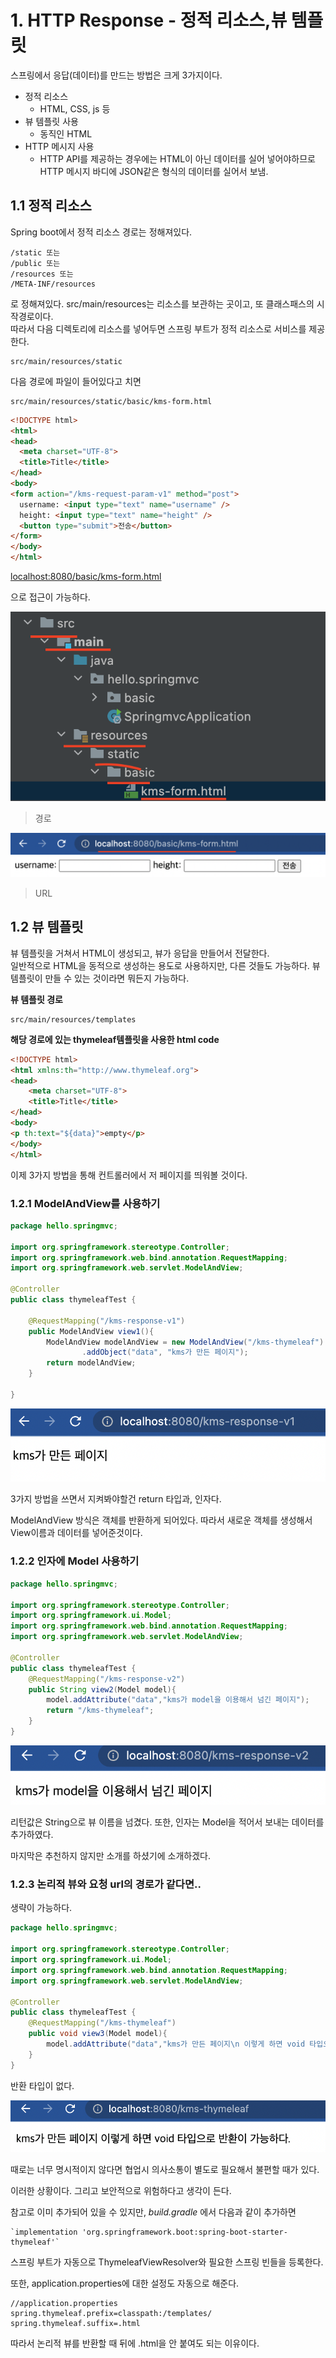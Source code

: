 # 1. HTTP Response - 정적 리소스,뷰 템플릿

스프링에서 응답(데이터)를 만드는 방법은 크게 3가지이다.

- 정적 리소스   
  - HTML, CSS, js 등
- 뷰 템플릿 사용
  - 동직인 HTML
- HTTP 메시지 사용
  - HTTP API를 제공하는 경우에는 HTML이 아닌 데이터를 실어 넣어야하므로 HTTP 메시지 바디에 JSON같은 형식의 데이터를 실어서 보냄.

## 1.1 정적 리소스

Spring boot에서 정적 리소스 경로는 정해져있다.

```text
/static 또는
/public 또는
/resources 또는
/META-INF/resources 
```

로 정해져있다. src/main/resources는 리소스를 보관하는 곳이고, 또 클래스패스의 시작경로이다.  
따라서 다음 디렉토리에 리소스를 넣어두면 스프링 부트가 정적 리소스로 서비스를 제공한다.

```text
src/main/resources/static
```

다음 경로에 파일이 들어있다고 치면

```text
src/main/resources/static/basic/kms-form.html
```

```html
<!DOCTYPE html>
<html>
<head>
  <meta charset="UTF-8">
  <title>Title</title>
</head>
<body>
<form action="/kms-request-param-v1" method="post">
  username: <input type="text" name="username" />
  height: <input type="text" name="height" />
  <button type="submit">전송</button>
</form>
</body>
</html>
```


<localhost:8080/basic/kms-form.html>

으로 접근이 가능하다.

![](img/view1.png)
> 경로

![](img/view1_url.png)
> URL

## 1.2 뷰 템플릿

뷰 템플릿을 거쳐서 HTML이 생성되고, 뷰가 응답을 만들어서 전달한다.  
일반적으로 HTML을 동적으로 생성하는 용도로 사용하지만, 다른 것들도 가능하다. 뷰 템플릿이 만들 수
있는 것이라면 뭐든지 가능하다.  

**뷰 템플릿 경로**

```text
src/main/resources/templates
```

**해당 경로에 있는 thymeleaf템플릿을 사용한 html code**

```html
<!DOCTYPE html>
<html xmlns:th="http://www.thymeleaf.org">
<head>
    <meta charset="UTF-8">
    <title>Title</title>
</head>
<body>
<p th:text="${data}">empty</p>
</body>
</html>
```

이제 3가지 방법을 통해 컨트롤러에서 저 페이지를 띄워볼 것이다.

### 1.2.1 ModelAndView를 사용하기

```java
package hello.springmvc;

import org.springframework.stereotype.Controller;
import org.springframework.web.bind.annotation.RequestMapping;
import org.springframework.web.servlet.ModelAndView;

@Controller
public class thymeleafTest {

    @RequestMapping("/kms-response-v1")
    public ModelAndView view1(){
        ModelAndView modelAndView = new ModelAndView("/kms-thymeleaf")
                .addObject("data", "kms가 만든 페이지");
        return modelAndView;
    }

}
```

![](img/modelandviewTest.png)

3가지 방법을 쓰면서 지켜봐야할건 return 타입과, 인자다.

ModelAndView 방식은 객체를 반환하게 되어있다. 따라서 새로운 객체를 생성해서 View이름과 데이터를 넣어준것이다.

### 1.2.2 인자에 Model 사용하기

```java
package hello.springmvc;

import org.springframework.stereotype.Controller;
import org.springframework.ui.Model;
import org.springframework.web.bind.annotation.RequestMapping;
import org.springframework.web.servlet.ModelAndView;

@Controller
public class thymeleafTest {
    @RequestMapping("/kms-response-v2")
    public String view2(Model model){
        model.addAttribute("data","kms가 model을 이용해서 넘긴 페이지");
        return "/kms-thymeleaf";
    }
}

```
![](img/modelTest.png)  

리턴값은 String으로 뷰 이름을 넘겼다. 또한, 인자는 Model을 적어서 보내는 데이터를 추가하였다.

마지막은 추천하지 않지만 소개를 하셨기에 소개하겠다.

### 1.2.3 논리적 뷰와 요청 url의 경로가 같다면..

생략이 가능하다.

```java
package hello.springmvc;

import org.springframework.stereotype.Controller;
import org.springframework.ui.Model;
import org.springframework.web.bind.annotation.RequestMapping;
import org.springframework.web.servlet.ModelAndView;

@Controller
public class thymeleafTest {
    @RequestMapping("/kms-thymeleaf")
    public void view3(Model model){
        model.addAttribute("data","kms가 만든 페이지\n 이렇게 하면 void 타입으로 반환이 가능하다.");
    }
}

```

반환 타입이 없다.

![](img/equalurlTest.png)

때로는 너무 명시적이지 않다면 협업시 의사소통이 별도로 필요해서 불편할 때가 있다.

이러한 상황이다. 그리고 보안적으로 위험하다고 생각이 든다.

참고로 이미 추가되어 있을 수 있지만, _build.gradle_ 에서 다음과 같이 추가하면 

```text
`implementation 'org.springframework.boot:spring-boot-starter-thymeleaf'`
```


스프링 부트가 자동으로 ThymeleafViewResolver와 필요한 스프링 빈들을 등록한다.

또한, application.properties에 대한 설정도 자동으로 해준다.

```text
//application.properties
spring.thymeleaf.prefix=classpath:/templates/
spring.thymeleaf.suffix=.html
```

따라서 논리적 뷰를 반환할 때 뒤에 .html을 안 붙여도 되는 이유이다.


